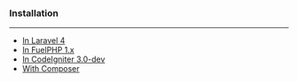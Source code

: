 ### Installation

----------

* [In Laravel 4](/sentry-2/installation/laravel-4)
* [In FuelPHP 1.x](/sentry-2/installation/fuelphp-1)
* [In CodeIgniter 3.0-dev](/sentry-2/installation/codeigniter-3)
* [With Composer](/sentry-2/installation/composer)
